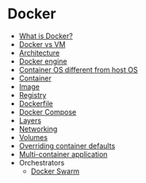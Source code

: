 # Docker

<!-- todo: check if some chapters in the indexs are not linked to the page -->
<!-- todo: check if some link are broken like ".md" is missing -> find a regex for this case -->
<!-- todo: remove note.md files -->

- [What is Docker?](what-is-docker/what_is_docker.md)
- [Docker vs VM](docker-vs-vm/index.md)
- [Architecture](architecture/index.md)
- [Docker engine](docker-engine/index.md)
- [Container OS different from host OS](os-different/index.md)
- [Container](container/index.md)
- [Image](image/index.md)
- [Registry](registry/index.md)
- [Dockerfile](dockerfile/index.md)
- [Docker Compose](docker-compose/index.md)
- [Layers](layer/index.md)
- [Networking](networking/index.md)
- [Volumes](volume/index.md)
- [Overriding container defaults](overriding-default/index.md)
- [Multi-container application](multi-container/index.md)
- Orchestrators
  - [Docker Swarm](orchestrator/docker-swarm/index.md)
